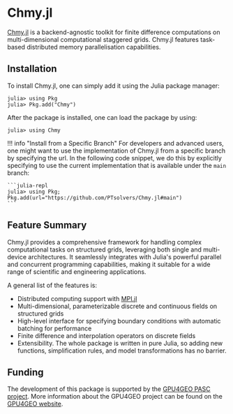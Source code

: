 # Chmy.jl

[Chmy.jl](https://github.com/PTsolvers/Chmy.jl) is a backend-agnostic toolkit for finite difference computations on multi-dimensional computational staggered grids. Chmy.jl features task-based distributed memory parallelisation capabilities.

## Installation

To install Chmy.jl, one can simply add it using the Julia package manager:

```julia-repl
julia> using Pkg
julia> Pkg.add("Chmy")
```

After the package is installed, one can load the package by using:

```julia-repl
julia> using Chmy
```

!!! info "Install from a Specific Branch"
    For developers and advanced users, one might want to use the implementation of Chmy.jl from a specific branch by specifying the url. In the following code snippet, we do this by explicitly specifying to use the current implementation that is available under the `main` branch:

    ```julia-repl
    julia> using Pkg; Pkg.add(url="https://github.com/PTsolvers/Chmy.jl#main")
    ```

## Feature Summary

Chmy.jl provides a comprehensive framework for handling complex computational tasks on structured grids, leveraging both single and multi-device architectures. It seamlessly integrates with Julia's powerful parallel and concurrent programming capabilities, making it suitable for a wide range of scientific and engineering applications.

A general list of the features is:

- Distributed computing support with [MPI.jl](https://github.com/JuliaParallel/MPI.jl)
- Multi-dimensional, parameterizable discrete and continuous fields on structured grids
- High-level interface for specifying boundary conditions with automatic batching for performance
- Finite difference and interpolation operators on discrete fields
- Extensibility. The whole package is written in pure Julia, so adding new functions, simplification rules, and model transformations has no barrier.

## Funding

The development of this package is supported by the [GPU4GEO PASC project](https://pasc-ch.org/projects/2021-2024/gpu4geo/index.html). More information about the GPU4GEO project can be found on the [GPU4GEO website](https://ptsolvers.github.io/GPU4GEO/).
